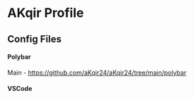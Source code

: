 # AKqir Profile 
## Config Files
#### Polybar
Main - https://github.com/aKqir24/aKqir24/tree/main/polybar 

#### VSCode
<!---
aKqir24/aKqir24 is a ✨ special ✨ repository because its `README.md` (this file) appears on your GitHub profile.
You can click the Preview link to take a look at your changes.
--->

